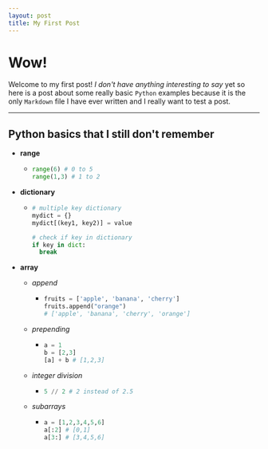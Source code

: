 ```yaml
---
layout: post
title: My First Post
---
```


# Wow! 

Welcome to my first post! *I don't have anything interesting to say* yet so here is a post about some really basic `Python` examples because it is the only `Markdown` file I have ever written and I really want to test a post. 

***

## Python basics that I still don't remember

- **range**

  - ```python
    range(6) # 0 to 5
    range(1,3) # 1 to 2
    ```

- **dictionary**

  - ```python
    # multiple key dictionary
    mydict = {}
    mydict[(key1, key2)] = value 
    
    # check if key in dictionary
    if key in dict:
      break
    ```

- **array**

  - *append*

    - ```python
      fruits = ['apple', 'banana', 'cherry']
      fruits.append("orange") 
      # ['apple', 'banana', 'cherry', 'orange']
      ```

  - *prepending*

    - ```python
      a = 1
      b = [2,3]
      [a] + b # [1,2,3]
      ```

  - *integer division*

    - ```python
      5 // 2 # 2 instead of 2.5
      ```

  - *subarrays*

    - ```python
      a = [1,2,3,4,5,6]
      a[:2] # [0,1]
      a[3:] # [3,4,5,6]
      ```

